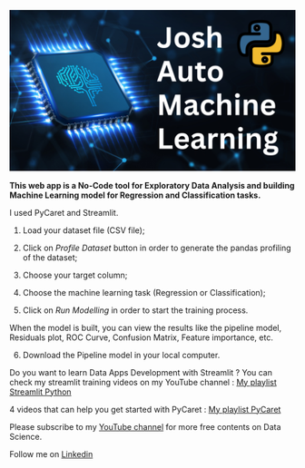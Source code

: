 ![](home-image.png)

**This web app is a No-Code tool for Exploratory Data Analysis and building Machine Learning model for Regression and Classification tasks.**

I used PyCaret and Streamlit.

1. Load your dataset file (CSV file);

2. Click on *Profile Dataset* button in order to generate the pandas profiling of the dataset;

3. Choose your target column;

4. Choose the machine learning task (Regression or Classification);

5. Click on *Run Modelling* in order to start the training process.

When the model is built, you can view the results like the pipeline model, Residuals plot, ROC Curve, Confusion Matrix, Feature importance, etc.

6. Download the Pipeline model in your local computer.

Do you want to learn Data Apps Development with Streamlit ? You can check my streamlit training videos on my YouTube channel : [My playlist Streamlit Python](https://youtube.com/playlist?list=PLmJWMf9F8euQKADN-mSCpTlp7uYDyCQNF)

4 videos that can help you get started with PyCaret : [My playlist PyCaret](https://youtube.com/playlist?list=PLmJWMf9F8euSWf5Bob7hZE59MYGmebdHa)

Please subscribe to my [YouTube channel](https://www.youtube.com/channel/UCpd56FfjlkKbkHlbgY6XE3w) for more free contents on Data Science.

Follow me on [Linkedin](https://www.linkedin.com/in/josu%C3%A9-afouda/)
